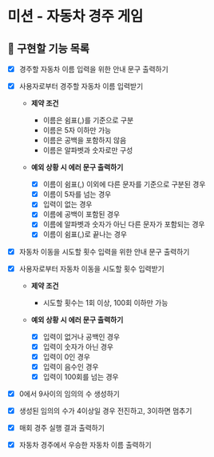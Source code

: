 # 미션 - 자동차 경주 게임

## 🎯 구현할 기능 목록
- [x] 경주할 자동차 이름 입력을 위한 안내 문구 출력하기

- [x] 사용자로부터 경주할 자동차 이름 입력받기
    - **제약 조건**
        - 이름은 쉼표(,)를 기준으로 구분
        - 이름은 5자 이하만 가능
        - 이름은 공백을 포함하지 않음
        - 이름은 알파벳과 숫자로만 구성

    - **예외 상황 시 에러 문구 출력하기**
        - [x] 이름이 쉼표(,) 이외에 다른 문자를 기준으로 구분된 경우
        - [x] 이름이 5자를 넘는 경우
        - [x] 입력이 없는 경우
        - [x] 이름에 공백이 포함된 경우
        - [x] 이름에 알파벳과 숫자가 아닌 다른 문자가 포함되는 경우
        - [x] 이름이 쉼표(,)로 끝나는 경우

- [x] 자동차 이동을 시도할 횟수 입력을 위한 안내 문구 출력하기

- [x] 사용자로부터 자동차 이동을 시도할 횟수 입력받기
    - **제약 조건**
        - 시도할 횟수는 1회 이상, 100회 이하만 가능

    - **예외 상황 시 에러 문구 출력하기**
        - [x] 입력이 없거나 공백인 경우
        - [x] 입력이 숫자가 아닌 경우
        - [x] 입력이 0인 경우
        - [x] 입력이 음수인 경우
        - [x] 입력이 100회를 넘는 경우

- [x] 0에서 9사이의 임의의 수 생성하기

- [x] 생성된 임의의 수가 4이상일 경우 전진하고, 3이하면 멈추기

- [x] 매회 경주 실행 결과 출력하기

- [x] 자동차 경주에서 우승한 자동차 이름 출력하기
